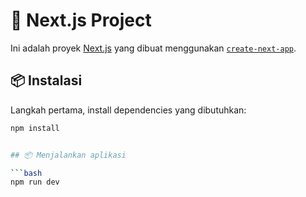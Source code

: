 # 🚀 Next.js Project

Ini adalah proyek [Next.js](https://nextjs.org) yang dibuat menggunakan [`create-next-app`](https://nextjs.org/docs/app/api-reference/cli/create-next-app).

## 📦 Instalasi

Langkah pertama, install dependencies yang dibutuhkan:

````bash
npm install


## 📦 Menjalankan aplikasi

```bash
npm run dev
````
